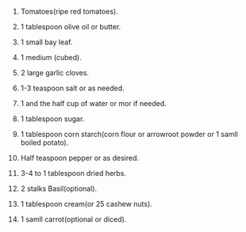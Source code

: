 1) Tomatoes(ripe red tomatoes).

2) 1 tablespoon olive oil or butter.

3) 1 small bay leaf.

4) 1 medium (cubed).

5) 2 large garlic cloves.

6) 1-3 teaspoon salt or as needed.

7) 1 and the half cup of water or mor if needed.

8) 1 tablespoon sugar.

9) 1 tablespoon corn starch(corn flour or arrowroot powder or 1 samll boiled potato).

10) Half teaspoon pepper or as desired.

11) 3-4 to 1 tablespoon dried herbs.

12) 2 stalks Basil(optional).

13) 1 tablespoon cream(or 25 cashew nuts).

14) 1 samll carrot(optional or diced).